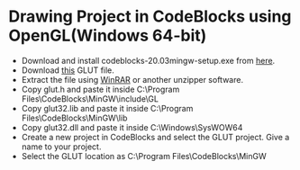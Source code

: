 # Drawing Project in CodeBlocks using OpenGL(Windows 64-bit)
- Download and install codeblocks-20.03mingw-setup.exe from [here](https://www.codeblocks.org/downloads/binaries/).
- Download [this](https://www.transmissionzero.co.uk/software/freeglut-devel/) GLUT file.
- Extract the file using [WinRAR](https://www.rarlab.com/download.htm) or another unzipper software.
- Copy glut.h and paste it inside C:\Program Files\CodeBlocks\MinGW\include\GL
- Copy glut32.lib and paste it inside C:\Program Files\CodeBlocks\MinGW\lib
- Copy glut32.dll and paste it inside C:\Windows\SysWOW64
- Create a new project in CodeBlocks and select the GLUT project. Give a name to your project.
- Select the GLUT location as C:\Program Files\CodeBlocks\MinGW

